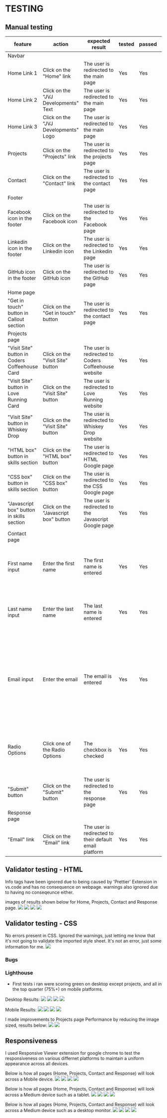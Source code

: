 # TESTING

## Manual testing

| feature | action | expected result | tested | passed | comments |
| --- | --- | --- | --- | --- | --- |
| Navbar | | | | | |
| Home Link 1 | Click on the "Home" link | The user is redirected to the main page | Yes | Yes | - |
| Home Link 2 | Click on the "JVJ Developments" Text | The user is redirected to the main page | Yes | Yes | - |
| Home Link 3 | Click on the "JVJ Developments" Logo | The user is redirected to the main page | Yes | Yes | - |
| Projects | Click on the "Projects" link | The user is redirected to the projects page | Yes | Yes | - |
| Contact | Click on the "Contact" link | The user is redirected to the contact page | Yes | Yes | - |
| Footer | | | | | |
| Facebook icon in the footer | Click on the Facebook icon | The user is redirected to the Facebook page | Yes | Yes | - |
| Linkedin icon in the footer | Click on the Linkedin icon | The user is redirected to the Linkedin page | Yes | Yes | - |
| GitHub icon in the footer | Click on the GitHub icon | The user is redirected to the GitHub page | Yes | Yes | - |
| Home page | | | | | |
| "Get in touch" button in Callout section | Click on the "Get in touch" button | The user is redirected to the contact page | Yes | Yes | - |
| Projects page | | | | | |
| "Visit Site" button in Coders Coffeehouse Card | Click on the "Visit Site" button | The user is redirected to Coders Coffeehouse website | Yes | Yes | - |
| "Visit Site" button in Love Running Card | Click on the "Visit Site" button | The user is redirected to Love Running website | Yes | Yes | - |
| "Visit Site" button in Whiskey Drop | Click on the "Visit Site" button | The user is redirected to Whiskey Drop website | Yes | Yes | - |
| "HTML box" button in skills section | Click on the "HTML box" button | The user is redirected to HTML Google page | Yes | Yes | - |
| "CSS box" button in skills section | Click on the "CSS box" button | The user is redirected to the CSS Google page | Yes | Yes | - |
| "Javascript box" button in skills section | Click on the "Javascript box" button | The user is redirected to the Javascript Google page | Yes | Yes | - |
| Contact page | | | | | |
| First name input | Enter the first name | The first name is entered | Yes | Yes | If user doesn't enter the first name, the error message appears |
| Last name input | Enter the last name | The last name is entered | Yes | Yes | If user doesn't enter the last name, the error message appears |
| Email input | Enter the email | The email is entered | Yes | Yes | If user doesn't enter the email, the error message appears. If user enters not valid email, the error message appears |
| Radio Options | Click one of the Radio Options | The checkbox is checked | Yes | Yes | If user doesn't enter select an option, the error message appears. |
| "Submit" button | Click on the "Submit" button | The user is redirected to the response page | Yes | Yes | - |
| Response page | | | | | |
| "Email" link | Click on the "Email" link | The user is redirected to their default email platform | Yes | Yes | - |

## Validator testing - HTML

Info tags have been ignored due to being caused by 'Prettier' Extension in vs.code and has no consequence on webpage.
warnings also ignored due to having no conseqeunce either.

images of results shown below for Home, Projects, Contact and Response page.
![](documentation/w3c-validator-home.PNG)
![](documentation/w3c-validator-projects.PNG)
![](documentation/w3c-validator-contact.PNG)
![](documentation/w3c-validator-response.PNG)

## Validator testing - CSS

No errors present in CSS. Ignored the warnings, just letting me know that it's not going to validate the imported style sheet. It's not an error, just some information for me.
![](documentation/css-validaton.PNG)


### Bugs

### Lighthouse

- First tests i ran were scoring green on desktop except projects, and all in the top quarter (75%+) on mobile platforms.

Desktop Results:
![](documentation/home-lh-desktop.PNG)
![](documentation/projects-lh-desktop.PNG)
![](documentation/contact-lh-desktop.PNG)
![](documentation/response-lh-desktop.PNG)

Mobile Results:
![](documentation/home-lh-mobile.PNG)
![](documentation/projects-lh-mobile.PNG)
![](documentation/contact-lh-mobile.PNG)
![](documentation/response-lh-mobile.PNG)

I made improvements to Projects page Performance by reducing the image sized, results below:
![](documentation/projects-lh-desktop-improved.PNG)
![](documentation/projects-lh-mobile-improved.PNG)

## Responsiveness

I used Responsive Viewer extension for google chrome to test the responsiveness on various differnet platforms to maintain a uniform appearance across all devices.

Below is how all pages (Home, Projects, Contact and Response) will look across a Mobile device.
![](documentation/home-iphone.PNG)
![](documentation/projects-iphone.PNG)
![](documentation/contact-iphone.PNG)
![](documentation/response-iphone.PNG)

Below is how all pages (Home, Projects, Contact and Response) will look across a Medium device such as a tablet.
![](documentation/home-medium-screen.PNG)
![](documentation/projects-medium-screen.PNG)
![](documentation/contact-medium-screen.PNG)
![](documentation/response-medium-screen.PNG)

Below is how all pages (Home, Projects, Contact and Response) will look across a Medium device such as a desktop monitor.
![](documentation/home-large-screen.PNG)
![](documentation/projects-large-screen.PNG)
![](documentation/contact-large-screen.PNG)
![](documentation/response-large-screen.PNG)